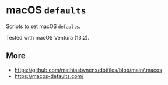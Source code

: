# macOS `defaults`

Scripts to set macOS `defaults`.

Tested with macOS Ventura (13.2).

## More

* <https://github.com/mathiasbynens/dotfiles/blob/main/.macos>
* <https://macos-defaults.com/>